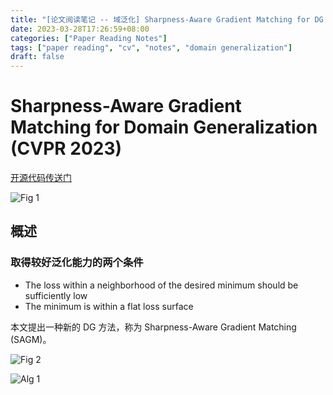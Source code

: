 ```yaml
---
title: "[论文阅读笔记 -- 域泛化] Sharpness-Aware Gradient Matching for DG (CVPR 2023)"
date: 2023-03-28T17:26:59+08:00
categories: ["Paper Reading Notes"]
tags: ["paper reading", "cv", "notes", "domain generalization"]
draft: false
---
```


# Sharpness-Aware Gradient Matching for Domain Generalization (CVPR 2023)

[开源代码传送门](https://github.com/Wang-pengfei/SAGM)

![Fig 1](/images/2023/PRN388/1.png)

## 概述

### 取得较好泛化能力的两个条件
+ The loss within a neighborhood of the desired minimum should be sufficiently low
+ The minimum is within a flat loss surface

本文提出一种新的 DG 方法，称为 Sharpness-Aware Gradient Matching (SAGM)。  

![Fig 2](/images/2023/PRN388/2.png)

![Alg 1](/images/2023/PRN388/A1.png)
